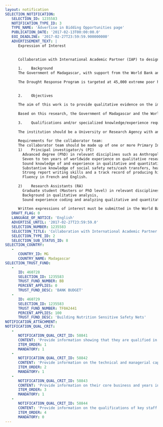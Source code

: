```yaml
---
layout: notification
SELECTION_NOTIFICATION: 
   SELECTION_ID: 1235583
   NOTIFICATION_TYPE_ID: 3
   TYPE_NAME: 'Advertise in Bidding Opportunities page'
   PUBLICATION_DATE: '2017-02-13T00:00:00.0'
   EOI_DEADLINE: '2017-02-27T23:59:59.900000000'
   ADVERTISEMENT_TEXT: |
      Expression of Interest
      
      
      Collaboration with International Academic Partner (IAP) to design and implement a qualitative evaluation of Drought Response Social Safety Net and Nutrition Program in Southern Madagascar
      
      1.	Background
      The Government of Madagascar, with support from the World Bank and UNICEF, has launched the Social Safety Net Drought Response Program in December 2016. This program provides cash transfers, livelihood recovery grants and nutrition services to the poorest households in the most drought affected communities of the regions of Androy and Anosy. The population of the South has suffered through several successive years of poor crop yields starting with a major locust invasion in 2013. Five districts in the two regions of Androy and Anosy are the most affected areas: Tsihombe, Beloha, Ambovombe, Amboasary, and Bekily. As a result of El Niño, rainfall has been about 75 percent lower than the average of the last 20 years, causing harvest losses of up to 95 percent. Over 1 million people are estimated to be food insecure, 35,000 children under 5 suffer from moderate acute malnutrition and another 12,000 from severe acute malnutrition.
      
      The Drought Response Program is targeted at 45,000 extreme poor households (200,000 beneficiaries) during the first 12 months and  will be expanded by an additional 20,000 households (100,000 beneficiaries) during the following 24 months. The of Population, Social Protection, and the Promotion of Women (MPSPPW) is in charge of coordinating the countrys social protection policy including the interventions in the disaster prone South of the country, in collaboration with the National Disaster Management Office which coordinates the humanitarian aid. The implementing agency for the Drought Response Program and other Social Safety Net programs in Madagascar is the Intervention Fund for Development (Fonds d´Intervention pour le Développement or FID).
      
      
      2.	Objectives
      
      The aim of this work is to provide qualitative evidence on the impact of the rollout of the Drought Response Program in the South on households, local economies, and social networks. The World Bank, in collaboration with the Government of Madagascar and UNICEF is looking to work with an International Academic Partner (IAP) that will design and implement the qualitative research of the Drought Response Program in collaboration with a Malagasy University or Research Partner. The design of the action research should be longitudinal following a set of households (exact numbers to be proposed by the IAP) and conduct in-depth interviews with the family members, and then following these same families two more times over the next two years to see how they respond to the cash transfers and nutrition services received by the female head of the household through the Drought Response Program, how they plan and use the cash/livelihood grants, and how they respond to moving from an unconditional cash transfer to a conditional cash transfer linked to primary education.
      
      Based on this research, the Government of Madagascar and the World Bank should have an in depth understanding of how the Drought Response Program impacts households, their young children, gender relations, the local economy, and social networks.
      
      3.	Qualifications and/or specialized knowledge/experience required and desirable for undertaking the assignment
      
      The institution should be a University or Research Agency with an international reputation for research excellence, particularly in the areas of anthropology, sociology, economics and/or public policy, hereafter referred to as the collaborator. The World Bank will initially provide $50,000 towards this collaboration. The IAP is expected to be able to leverage funds to contribute towards this research. The work is expected to start within the next 3-4 months. 
      
      Requirements for the collaborator team:
      The collaborator team should be made up of one or more Primary Investigators, and two or more Research Assistants.
      1)	Principal investigator/s (PI) 
      	Advanced degree (PhD) in relevant disciplines such as Anthropology, Public Policy, Sociology, Economics or related disciplines. 
      	Seven to ten years of worldwide experience on qualitative research (impact evaluation) including experience in the African context, a publication record commensurate with her/his years of experience and field of expertise, with significant work in low and middle income countries.
      	Sound knowledge of and experience in qualitative and quantitative evaluation methods.
      	Substantive knowledge of social safety nets/cash transfers, health, nutrition and poverty in Africa, and ideally have first-hand experience evaluating large-scale social programs in developing countries.
      	Strong report writing skills and a track record of producing high quality research and publications.
      	Fluency in French and English.
      
      2)	Research Assistants (RA)
      	Graduate student (Masters or PhD level) in relevant disciplines such as Anthropology, Public Policy, Sociology, Economics, Statistics or related disciplines. 
      	Background in qualitative analysis,
      	Sound experience coding and analyzing qualitative and quantitative data
      
      Written expressions of interest must be submitted in the World Banks Econsultant system no later than February 13, 2017.
   DRAFT_FLAG: 0
   LANGUAGE_OF_NOTICE: 'English'
   ADVERTISE_UNTIL: '2017-02-27T23:59:59.0'
   SELECTION_NUMBER: 1235583
   SELECTION_TITLE: 'Collaboration with International Academic Partner (IAP) to design and implement a qualitative evaluation of Drought Response Program in Southern Madagascar'
   SELECTION_TYPE_ID: 2
   SELECTION_SUB_STATUS_ID: 8
SELECTION_COUNTRY: 
   - 
      COUNTRY_ID: MG
      COUNTRY_NAME: Madagascar
SELECTION_TRUST_FUND: 
   - 
      ID: 460728
      SELECTION_ID: 1235583
      TRUST_FUND_NUMBER: BB
      PERCENT_APPLIES: 0
      TRUST_FUND_DESC: 'BANK BUDGET'
   - 
      ID: 460729
      SELECTION_ID: 1235583
      TRUST_FUND_NUMBER: TF0A2441
      PERCENT_APPLIES: 100
      TRUST_FUND_DESC: 'Building Nutrition Sensitive Safety Nets'
NOTIFICATION_ATTACHMENT: 
NOTIFICATION_QUAL_CRIT: 
   - 
      NOTIFICATION_QUAL_CRIT_ID: 58841
      CONTENT: 'Provide information showing that they are qualified in the field of the assignment.'
      ITEM_ORDER: 1
      MANDATORY: 1
   - 
      NOTIFICATION_QUAL_CRIT_ID: 58842
      CONTENT: 'Provide information on the technical and managerial capabilities of the firm.'
      ITEM_ORDER: 2
      MANDATORY: 1
   - 
      NOTIFICATION_QUAL_CRIT_ID: 58843
      CONTENT: 'Provide information on their core business and years in business.'
      ITEM_ORDER: 3
      MANDATORY: 1
   - 
      NOTIFICATION_QUAL_CRIT_ID: 58844
      CONTENT: 'Provide information on the qualifications of key staff.'
      ITEM_ORDER: 4
      MANDATORY: 0
---
```

